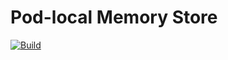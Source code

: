 # Pod-local Memory Store

[![Build](https://github.com/atomix/atomix/actions/workflows/build-and-test-stores-pod-memory.yml/badge.svg)](https://github.com/atomix/atomix/actions/workflows/build-and-test-stores-pod-memory.yml)
